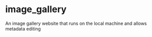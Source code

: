 # image_gallery
An image gallery website that runs on the local machine and allows metadata editing
